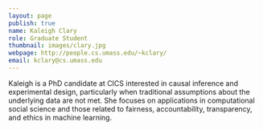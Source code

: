 ```yaml
---
layout: page
publish: true
name: Kaleigh Clary
role: Graduate Student
thumbnail: images/clary.jpg
webpage: http://people.cs.umass.edu/~kclary/
email: kclary@cs.umass.edu
---
```

Kaleigh is a PhD candidate at CICS interested in causal inference and experimental design, particularly when traditional assumptions about the underlying data are not met. She focuses on applications in computational social science and those related to fairness, accountability, transparency, and ethics in machine learning. 